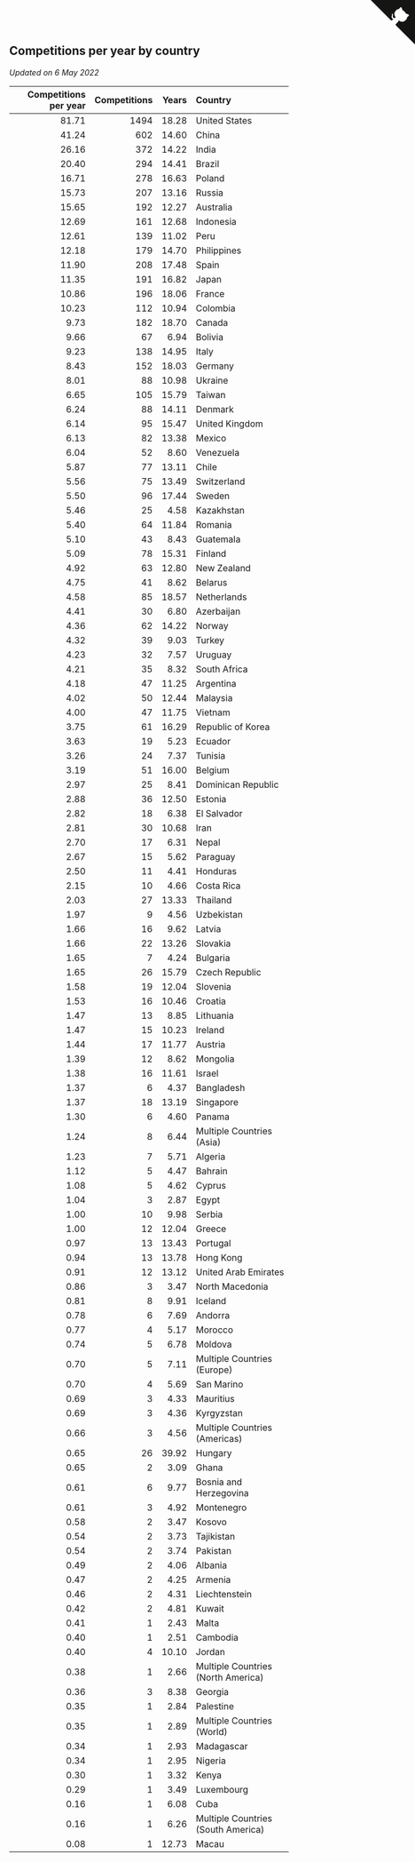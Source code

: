 ## Competitions per year by country

*Updated on  6 May 2022*

| Competitions per year | Competitions | Years | Country |
| ---: | ---: | ---: | :--- |
| 81.71 | 1494 | 18.28 | United States |
| 41.24 | 602 | 14.60 | China |
| 26.16 | 372 | 14.22 | India |
| 20.40 | 294 | 14.41 | Brazil |
| 16.71 | 278 | 16.63 | Poland |
| 15.73 | 207 | 13.16 | Russia |
| 15.65 | 192 | 12.27 | Australia |
| 12.69 | 161 | 12.68 | Indonesia |
| 12.61 | 139 | 11.02 | Peru |
| 12.18 | 179 | 14.70 | Philippines |
| 11.90 | 208 | 17.48 | Spain |
| 11.35 | 191 | 16.82 | Japan |
| 10.86 | 196 | 18.06 | France |
| 10.23 | 112 | 10.94 | Colombia |
| 9.73 | 182 | 18.70 | Canada |
| 9.66 | 67 | 6.94 | Bolivia |
| 9.23 | 138 | 14.95 | Italy |
| 8.43 | 152 | 18.03 | Germany |
| 8.01 | 88 | 10.98 | Ukraine |
| 6.65 | 105 | 15.79 | Taiwan |
| 6.24 | 88 | 14.11 | Denmark |
| 6.14 | 95 | 15.47 | United Kingdom |
| 6.13 | 82 | 13.38 | Mexico |
| 6.04 | 52 | 8.60 | Venezuela |
| 5.87 | 77 | 13.11 | Chile |
| 5.56 | 75 | 13.49 | Switzerland |
| 5.50 | 96 | 17.44 | Sweden |
| 5.46 | 25 | 4.58 | Kazakhstan |
| 5.40 | 64 | 11.84 | Romania |
| 5.10 | 43 | 8.43 | Guatemala |
| 5.09 | 78 | 15.31 | Finland |
| 4.92 | 63 | 12.80 | New Zealand |
| 4.75 | 41 | 8.62 | Belarus |
| 4.58 | 85 | 18.57 | Netherlands |
| 4.41 | 30 | 6.80 | Azerbaijan |
| 4.36 | 62 | 14.22 | Norway |
| 4.32 | 39 | 9.03 | Turkey |
| 4.23 | 32 | 7.57 | Uruguay |
| 4.21 | 35 | 8.32 | South Africa |
| 4.18 | 47 | 11.25 | Argentina |
| 4.02 | 50 | 12.44 | Malaysia |
| 4.00 | 47 | 11.75 | Vietnam |
| 3.75 | 61 | 16.29 | Republic of Korea |
| 3.63 | 19 | 5.23 | Ecuador |
| 3.26 | 24 | 7.37 | Tunisia |
| 3.19 | 51 | 16.00 | Belgium |
| 2.97 | 25 | 8.41 | Dominican Republic |
| 2.88 | 36 | 12.50 | Estonia |
| 2.82 | 18 | 6.38 | El Salvador |
| 2.81 | 30 | 10.68 | Iran |
| 2.70 | 17 | 6.31 | Nepal |
| 2.67 | 15 | 5.62 | Paraguay |
| 2.50 | 11 | 4.41 | Honduras |
| 2.15 | 10 | 4.66 | Costa Rica |
| 2.03 | 27 | 13.33 | Thailand |
| 1.97 | 9 | 4.56 | Uzbekistan |
| 1.66 | 16 | 9.62 | Latvia |
| 1.66 | 22 | 13.26 | Slovakia |
| 1.65 | 7 | 4.24 | Bulgaria |
| 1.65 | 26 | 15.79 | Czech Republic |
| 1.58 | 19 | 12.04 | Slovenia |
| 1.53 | 16 | 10.46 | Croatia |
| 1.47 | 13 | 8.85 | Lithuania |
| 1.47 | 15 | 10.23 | Ireland |
| 1.44 | 17 | 11.77 | Austria |
| 1.39 | 12 | 8.62 | Mongolia |
| 1.38 | 16 | 11.61 | Israel |
| 1.37 | 6 | 4.37 | Bangladesh |
| 1.37 | 18 | 13.19 | Singapore |
| 1.30 | 6 | 4.60 | Panama |
| 1.24 | 8 | 6.44 | Multiple Countries (Asia) |
| 1.23 | 7 | 5.71 | Algeria |
| 1.12 | 5 | 4.47 | Bahrain |
| 1.08 | 5 | 4.62 | Cyprus |
| 1.04 | 3 | 2.87 | Egypt |
| 1.00 | 10 | 9.98 | Serbia |
| 1.00 | 12 | 12.04 | Greece |
| 0.97 | 13 | 13.43 | Portugal |
| 0.94 | 13 | 13.78 | Hong Kong |
| 0.91 | 12 | 13.12 | United Arab Emirates |
| 0.86 | 3 | 3.47 | North Macedonia |
| 0.81 | 8 | 9.91 | Iceland |
| 0.78 | 6 | 7.69 | Andorra |
| 0.77 | 4 | 5.17 | Morocco |
| 0.74 | 5 | 6.78 | Moldova |
| 0.70 | 5 | 7.11 | Multiple Countries (Europe) |
| 0.70 | 4 | 5.69 | San Marino |
| 0.69 | 3 | 4.33 | Mauritius |
| 0.69 | 3 | 4.36 | Kyrgyzstan |
| 0.66 | 3 | 4.56 | Multiple Countries (Americas) |
| 0.65 | 26 | 39.92 | Hungary |
| 0.65 | 2 | 3.09 | Ghana |
| 0.61 | 6 | 9.77 | Bosnia and Herzegovina |
| 0.61 | 3 | 4.92 | Montenegro |
| 0.58 | 2 | 3.47 | Kosovo |
| 0.54 | 2 | 3.73 | Tajikistan |
| 0.54 | 2 | 3.74 | Pakistan |
| 0.49 | 2 | 4.06 | Albania |
| 0.47 | 2 | 4.25 | Armenia |
| 0.46 | 2 | 4.31 | Liechtenstein |
| 0.42 | 2 | 4.81 | Kuwait |
| 0.41 | 1 | 2.43 | Malta |
| 0.40 | 1 | 2.51 | Cambodia |
| 0.40 | 4 | 10.10 | Jordan |
| 0.38 | 1 | 2.66 | Multiple Countries (North America) |
| 0.36 | 3 | 8.38 | Georgia |
| 0.35 | 1 | 2.84 | Palestine |
| 0.35 | 1 | 2.89 | Multiple Countries (World) |
| 0.34 | 1 | 2.93 | Madagascar |
| 0.34 | 1 | 2.95 | Nigeria |
| 0.30 | 1 | 3.32 | Kenya |
| 0.29 | 1 | 3.49 | Luxembourg |
| 0.16 | 1 | 6.08 | Cuba |
| 0.16 | 1 | 6.26 | Multiple Countries (South America) |
| 0.08 | 1 | 12.73 | Macau |


<a href="https://github.com/jonatanklosko/wca_statistics" class="github-corner" aria-label="View source on Github"><svg width="80" height="80" viewBox="0 0 250 250" style="fill:#151513; color:#fff; position: absolute; top: 0; border: 0; right: 0;" aria-hidden="true"><path d="M0,0 L115,115 L130,115 L142,142 L250,250 L250,0 Z"></path><path d="M128.3,109.0 C113.8,99.7 119.0,89.6 119.0,89.6 C122.0,82.7 120.5,78.6 120.5,78.6 C119.2,72.0 123.4,76.3 123.4,76.3 C127.3,80.9 125.5,87.3 125.5,87.3 C122.9,97.6 130.6,101.9 134.4,103.2" fill="currentColor" style="transform-origin: 130px 106px;" class="octo-arm"></path><path d="M115.0,115.0 C114.9,115.1 118.7,116.5 119.8,115.4 L133.7,101.6 C136.9,99.2 139.9,98.4 142.2,98.6 C133.8,88.0 127.5,74.4 143.8,58.0 C148.5,53.4 154.0,51.2 159.7,51.0 C160.3,49.4 163.2,43.6 171.4,40.1 C171.4,40.1 176.1,42.5 178.8,56.2 C183.1,58.6 187.2,61.8 190.9,65.4 C194.5,69.0 197.7,73.2 200.1,77.6 C213.8,80.2 216.3,84.9 216.3,84.9 C212.7,93.1 206.9,96.0 205.4,96.6 C205.1,102.4 203.0,107.8 198.3,112.5 C181.9,128.9 168.3,122.5 157.7,114.1 C157.9,116.9 156.7,120.9 152.7,124.9 L141.0,136.5 C139.8,137.7 141.6,141.9 141.8,141.8 Z" fill="currentColor" class="octo-body"></path></svg></a><style>.github-corner:hover .octo-arm{animation:octocat-wave 560ms ease-in-out}@keyframes octocat-wave{0%,100%{transform:rotate(0)}20%,60%{transform:rotate(-25deg)}40%,80%{transform:rotate(10deg)}}@media (max-width:500px){.github-corner:hover .octo-arm{animation:none}.github-corner .octo-arm{animation:octocat-wave 560ms ease-in-out}}</style>
